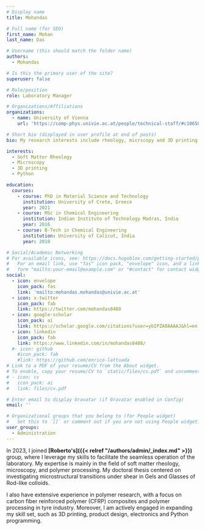 ```yaml
---
# Display name
title: Mohandas

# Full name (for SEO)
first_name: Mohan
last_name: Das

# Username (this should match the folder name)
authors:
  - Mohandas

# Is this the primary user of the site?
superuser: false

# Role/position
role: Laboratory Manager

# Organizations/Affiliations
organizations:
  - name: University of Vienna
    url: 'https://comp-phys.univie.ac.at/people/technical-staff/#c1065016'

# Short bio (displayed in user profile at end of posts)
bio: My research interests include rheology, micrscopy and 3D printing.

interests:
  - Soft Matter Rheology
  - Microscopy
  - 3D printing
  - Python

education:
  courses:
    - course: PhD in Material Science and Technology
      institution: University of Crete, Greece
      year: 2021
    - course: MSc in Chemical Engineering
      institution: Indian Institute of Technology Madras, India
      year: 2016
    - course: B-Tech in Chemical Engineering
      institution: University of Calicut, India
      year: 2010

# Social/Academic Networking
# For available icons, see: https://docs.hugoblox.com/getting-started/page-builder/#icons
#   For an email link, use "fas" icon pack, "envelope" icon, and a link in the
#   form "mailto:your-email@example.com" or "#contact" for contact widget.
social:
  - icon: envelope
    icon_pack: fas
    link: 'mailto:mohandas.mohandas@univie.ac.at'
  - icon: x-twitter
    icon_pack: fab
    link: https://twitter.com/mohandas8488
  - icon: google-scholar
    icon_pack: ai
    link: https://scholar.google.com/citations?user=ybIPZA8AAAAJ&hl=en
  - icon: linkedin
    icon_pack: fab
    link: https://www.linkedin.com/in/mohandas8488/  
  #- icon: github
    #icon_pack: fab
    #link: https://github.com/enrico-lattuada
# Link to a PDF of your resume/CV from the About widget.
# To enable, copy your resume/CV to `static/files/cv.pdf` and uncomment the lines below.
# - icon: cv
#   icon_pack: ai
#   link: files/cv.pdf

# Enter email to display Gravatar (if Gravatar enabled in Config)
email: ''

# Organizational groups that you belong to (for People widget)
#   Set this to `[]` or comment out if you are not using People widget.
user_groups:
  - Administration
---
```


In 2023, I joined **[Roberto's]({{< relref "/authors/admin/_index.md" >}})** group, where I leverage my skills to facilitate the seamless operation of the laboratory. My expertise is mainly in the field of soft matter rheology, microscopy, and polymer processing. My doctoral thesis centered on investigating microstructural transitions under shear in Gels and Glasses of Rod-like colloids.

I also have extensive experience in polymer research, with a focus on carbon fiber reinforced polymer (CFRP) composites and polymer processing in tyre industry. Moreover, I am actively engaged in expanding my skill set, such as 3D printing, product design, electronics and Python programming.
